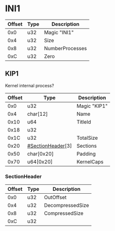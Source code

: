 # INI1

| Offset | Type | Description     |
| ------ | ---- | --------------- |
| 0x0    | u32  | Magic "INI1"    |
| 0x4    | u32  | Size            |
| 0x8    | u32  | NumberProcesses |
| 0xC    | u32  | Zero            |

## KIP1

Kernel internal
process?

| Offset | Type                                              | Description  |
| ------ | ------------------------------------------------- | ------------ |
| 0x0    | u32                                               | Magic "KIP1" |
| 0x4    | char\[12\]                                        | Name         |
| 0x10   | u64                                               | TitleId      |
| 0x18   | u32                                               |              |
| 0x1C   | u32                                               | TotalSize    |
| 0x20   | [\#SectionHeader](#SectionHeader "wikilink")\[3\] | Sections     |
| 0x50   | char\[0x20\]                                      | Padding      |
| 0x70   | u64\[0x20\]                                       | KernelCaps   |

### SectionHeader

| Offset | Type | Description      |
| ------ | ---- | ---------------- |
| 0x0    | u32  | OutOffset        |
| 0x4    | u32  | DecompressedSize |
| 0x8    | u32  | CompressedSize   |
| 0xC    | u32  |                  |
